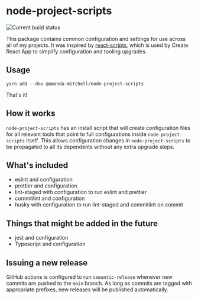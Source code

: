 # node-project-scripts

![Current build status](https://github.com/amanda-mitchell/node-project-scripts/workflows/Release/badge.svg)

This package contains common configuration and settings for use across all of my projects.
It was inspired by [react-scripts](https://www.npmjs.com/package/react-scripts), which is used by Create React App to simplify configuration and tooling upgrades.

## Usage

```
yarn add --dev @amanda-mitchell/node-project-scripts
```

That's it!

## How it works

`node-project-scripts` has an install script that will create configuration files for all relevant tools that point to full configurations inside `node-project-scripts` itself. This allows configuration changes in `node-project-scripts` to be propagated to all its dependents without any extra upgrade steps.

## What's included

- eslint and configuration
- prettier and configuration
- lint-staged with configuration to run eslint and prettier
- commitlint and configuration
- husky with configuration to run lint-staged and commitlint on commit

## Things that might be added in the future

- jest and configuration
- Typescript and configuration

## Issuing a new release

GitHub actions is configured to run `semantic-release` whenever new commits are pushed to the `main` branch.
As long as commits are tagged with appropriate prefixes, new releases will be published automatically.
